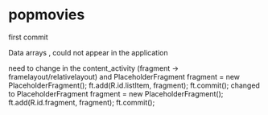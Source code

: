 # popmovies

first commit

Data arrays , could not appear in the application

need to change in the content_activity
(fragment -> framelayout/relativelayout)
and 
PlaceholderFragment fragment = new PlaceholderFragment();
        ft.add(R.id.listItem, fragment);
        ft.commit();
changed to
PlaceholderFragment fragment = new PlaceholderFragment();
        ft.add(R.id.fragment, fragment);
        ft.commit();
